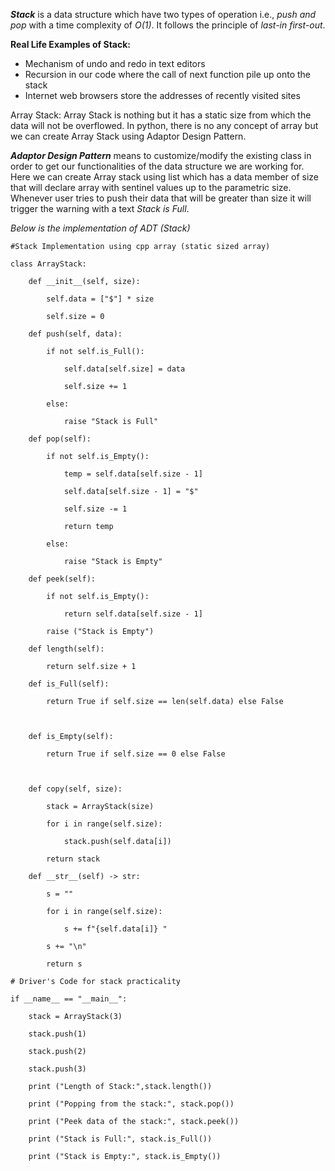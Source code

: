 ***Stack*** is a data structure which have two types of operation i.e., *push and pop* with a time complexity of *O(1)*. It follows the principle of *last-in first-out*. 

**Real Life Examples of Stack:** 
- Mechanism of undo and redo in text editors 
- Recursion in our code where the call of next function pile up onto the stack 
- Internet web browsers store the addresses of recently visited sites 

Array Stack: Array Stack is nothing but it has a static size from which the data will not be overflowed. In python, there is no any concept of array but we can create Array Stack using Adaptor Design Pattern. 

***Adaptor Design Pattern*** means to customize/modify the existing class in order to get our functionalities of the data structure we are working for. Here we can create Array stack using list which has a data member of size that will declare array with sentinel values up to the parametric size. Whenever user tries to push their data that will be greater than size it will trigger the warning with a text *Stack is Full*. 

*Below is the implementation of ADT (Stack)*

```
#Stack Implementation using cpp array (static sized array)

class ArrayStack:

    def __init__(self, size):

        self.data = ["$"] * size

        self.size = 0

    def push(self, data):

        if not self.is_Full():

            self.data[self.size] = data

            self.size += 1

        else:

            raise "Stack is Full"

    def pop(self):

        if not self.is_Empty():

            temp = self.data[self.size - 1]

            self.data[self.size - 1] = "$"

            self.size -= 1

            return temp

        else:

            raise "Stack is Empty"

    def peek(self):

        if not self.is_Empty():

            return self.data[self.size - 1]

        raise ("Stack is Empty")

    def length(self):

        return self.size + 1

    def is_Full(self):

        return True if self.size == len(self.data) else False

  

    def is_Empty(self):

        return True if self.size == 0 else False

  

    def copy(self, size):

        stack = ArrayStack(size)

        for i in range(self.size):

            stack.push(self.data[i])

        return stack

    def __str__(self) -> str:

        s = ""

        for i in range(self.size):

            s += f"{self.data[i]} "

        s += "\n"

        return s

# Driver's Code for stack practicality

if __name__ == "__main__":

    stack = ArrayStack(3)

    stack.push(1)

    stack.push(2)

    stack.push(3)

    print ("Length of Stack:",stack.length())

    print ("Popping from the stack:", stack.pop())

    print ("Peek data of the stack:", stack.peek())

    print ("Stack is Full:", stack.is_Full())

    print ("Stack is Empty:", stack.is_Empty())
    
```
